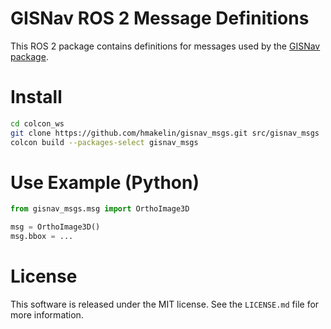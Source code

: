 # GISNav ROS 2 Message Definitions

This ROS 2 package contains definitions for messages used by the [GISNav package](https://github.com/hmakelin/gisnav).

# Install

```bash
cd colcon_ws
git clone https://github.com/hmakelin/gisnav_msgs.git src/gisnav_msgs
colcon build --packages-select gisnav_msgs
```

# Use Example (Python)

```python
from gisnav_msgs.msg import OrthoImage3D

msg = OrthoImage3D()
msg.bbox = ...
```

# License

This software is released under the MIT license. See the `LICENSE.md` file for more information.
